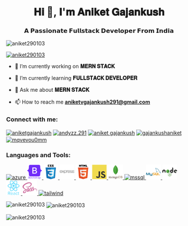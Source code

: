 <h1 align="center">𝐇𝐢 👋, 𝐈'𝐦 𝐀𝐧𝐢𝐤𝐞𝐭 𝐆𝐚𝐣𝐚𝐧𝐤𝐮𝐬𝐡</h1>
<h3 align="center">𝗔 𝗣𝗮𝘀𝘀𝗶𝗼𝗻𝗮𝘁𝗲 𝗙𝘂𝗹𝗹𝘀𝘁𝗮𝗰𝗸 𝗗𝗲𝘃𝗲𝗹𝗼𝗽𝗲𝗿 𝗙𝗿𝗼𝗺 𝗜𝗻𝗱𝗶𝗮</h3>

<p align="left"> <img src="https://komarev.com/ghpvc/?username=aniket290103&label=Profile%20views&color=0e75b6&style=flat" alt="aniket290103" /> </p>

<p align="left"> <a href="https://github.com/ryo-ma/github-profile-trophy"><img src="https://github-profile-trophy.vercel.app/?username=aniket290103" alt="aniket290103" /></a> </p>

- 🔭 I’m currently working on **𝐌𝐄𝐑𝐍 𝐒𝐓𝐀𝐂𝐊**

- 🌱 I’m currently learning **𝐅𝐔𝐋𝐋𝐒𝐓𝐀𝐂𝐊 𝐃𝐄𝐕𝐄𝐋𝐎𝐏𝐄𝐑**

- 💬 Ask me about **𝐌𝐄𝐑𝐍 𝐒𝐓𝐀𝐂𝐊**

- 📫 How to reach me **aniketvgajankush291@gmail.com**

<h3 align="left">Connect with me:</h3>
<p align="left">
<a href="https://linkedin.com/in/aniketgajankush" target="blank"><img align="center" src="https://raw.githubusercontent.com/rahuldkjain/github-profile-readme-generator/master/src/images/icons/Social/linked-in-alt.svg" alt="aniketgajankush" height="30" width="40" /></a>
<a href="https://instagram.com/andyzz.291" target="blank"><img align="center" src="https://raw.githubusercontent.com/rahuldkjain/github-profile-readme-generator/master/src/images/icons/Social/instagram.svg" alt="andyzz.291" height="30" width="40" /></a>
<a href="https://www.codechef.com/users/aniket gajankush" target="blank"><img align="center" src="https://cdn.jsdelivr.net/npm/simple-icons@3.1.0/icons/codechef.svg" alt="aniket gajankush" height="30" width="40" /></a>
<a href="https://www.hackerrank.com/gajankushaniket" target="blank"><img align="center" src="https://raw.githubusercontent.com/rahuldkjain/github-profile-readme-generator/master/src/images/icons/Social/hackerrank.svg" alt="gajankushaniket" height="30" width="40" /></a>
<a href="https://www.leetcode.com/mqvevou0mm" target="blank"><img align="center" src="https://raw.githubusercontent.com/rahuldkjain/github-profile-readme-generator/master/src/images/icons/Social/leet-code.svg" alt="mqvevou0mm" height="30" width="40" /></a>
</p>

<h3 align="left">Languages and Tools:</h3>
<p align="left"> <a href="https://azure.microsoft.com/en-in/" target="_blank" rel="noreferrer"> <img src="https://www.vectorlogo.zone/logos/microsoft_azure/microsoft_azure-icon.svg" alt="azure" width="40" height="40"/> </a> <a href="https://getbootstrap.com" target="_blank" rel="noreferrer"> <img src="https://raw.githubusercontent.com/devicons/devicon/master/icons/bootstrap/bootstrap-plain-wordmark.svg" alt="bootstrap" width="40" height="40"/> </a> <a href="https://www.w3schools.com/css/" target="_blank" rel="noreferrer"> <img src="https://raw.githubusercontent.com/devicons/devicon/master/icons/css3/css3-original-wordmark.svg" alt="css3" width="40" height="40"/> </a> <a href="https://expressjs.com" target="_blank" rel="noreferrer"> <img src="https://raw.githubusercontent.com/devicons/devicon/master/icons/express/express-original-wordmark.svg" alt="express" width="40" height="40"/> </a> <a href="https://www.w3.org/html/" target="_blank" rel="noreferrer"> <img src="https://raw.githubusercontent.com/devicons/devicon/master/icons/html5/html5-original-wordmark.svg" alt="html5" width="40" height="40"/> </a> <a href="https://developer.mozilla.org/en-US/docs/Web/JavaScript" target="_blank" rel="noreferrer"> <img src="https://raw.githubusercontent.com/devicons/devicon/master/icons/javascript/javascript-original.svg" alt="javascript" width="40" height="40"/> </a> <a href="https://www.mongodb.com/" target="_blank" rel="noreferrer"> <img src="https://raw.githubusercontent.com/devicons/devicon/master/icons/mongodb/mongodb-original-wordmark.svg" alt="mongodb" width="40" height="40"/> </a> <a href="https://www.microsoft.com/en-us/sql-server" target="_blank" rel="noreferrer"> <img src="https://www.svgrepo.com/show/303229/microsoft-sql-server-logo.svg" alt="mssql" width="40" height="40"/> </a> <a href="https://www.mysql.com/" target="_blank" rel="noreferrer"> <img src="https://raw.githubusercontent.com/devicons/devicon/master/icons/mysql/mysql-original-wordmark.svg" alt="mysql" width="40" height="40"/> </a> <a href="https://nodejs.org" target="_blank" rel="noreferrer"> <img src="https://raw.githubusercontent.com/devicons/devicon/master/icons/nodejs/nodejs-original-wordmark.svg" alt="nodejs" width="40" height="40"/> </a> <a href="https://reactjs.org/" target="_blank" rel="noreferrer"> <img src="https://raw.githubusercontent.com/devicons/devicon/master/icons/react/react-original-wordmark.svg" alt="react" width="40" height="40"/> </a> <a href="https://sass-lang.com" target="_blank" rel="noreferrer"> <img src="https://raw.githubusercontent.com/devicons/devicon/master/icons/sass/sass-original.svg" alt="sass" width="40" height="40"/> </a> <a href="https://tailwindcss.com/" target="_blank" rel="noreferrer"> <img src="https://www.vectorlogo.zone/logos/tailwindcss/tailwindcss-icon.svg" alt="tailwind" width="40" height="40"/> </a> </p>

<p><img align="left" src="https://github-readme-stats.vercel.app/api/top-langs?username=aniket290103&show_icons=true&locale=en&layout=compact" alt="aniket290103" /></p>

<p>&nbsp;<img align="center" src="https://github-readme-stats.vercel.app/api?username=aniket290103&show_icons=true&locale=en" alt="aniket290103" /></p>

<p><img align="center" src="https://github-readme-streak-stats.herokuapp.com/?user=aniket290103&" alt="aniket290103" /></p>
